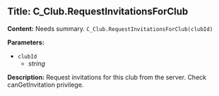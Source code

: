 ## Title: C_Club.RequestInvitationsForClub

**Content:**
Needs summary.
`C_Club.RequestInvitationsForClub(clubId)`

**Parameters:**
- `clubId`
  - *string*

**Description:**
Request invitations for this club from the server. Check canGetInvitation privilege.